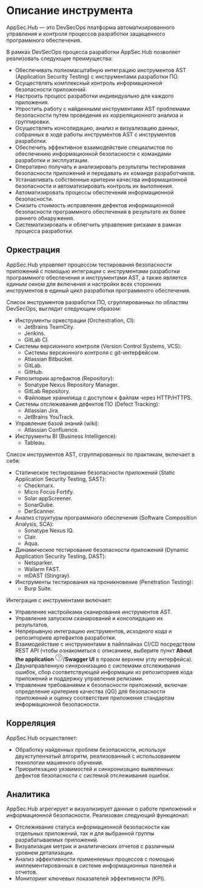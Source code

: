 # Описание инструмента

AppSec.Hub — это DevSecOps платформа автоматизированного управления и контроля процессов разработки защищенного программного обеспечения.

В рамках DevSecOps процесса разработки AppSec.Hub позволяет реализовать следующие преимущества:

* Обеспечивать полномасштабную интеграцию инструментов AST (Application Security Testing) с инструментами разработки ПО.
* Осуществлять комплексный контроль информационной безопасности приложений.
* Настроить процесс разработки индивидуально для каждого приложения.
* Упростить работу с найденными инструментами AST проблемами безопасности путем проведения их корреляционного анализа и группировки.
* Осуществлять консолидацию, анализ и визуализацию данных, собранных в ходе работы инструментов AST с инструментов разработки.
* Обеспечить эффективное взаимодействие специалистов по обеспечению информационной безопасности с командами разработки и эксплуатации.
* Оперативно получать и анализировать результаты тестирования безопасности приложений и передавать их команде разработчиков.
* Устанавливать собственные критерии качества информационной безопасности и автоматизировать контроль их выполнения.
* Автоматизировать процессы обеспечения информационной безопасности.
* Снизить стоимость исправления дефектов информационной безопасности программного обеспечения в результате их более раннего обнаружения.
* Систематизировать и облегчить управление рисками в рамках процесса разработки.

## Оркестрация

AppSec.Hub управляет процессом тестирования безопасности приложений с помощью интеграции с инструментами разработки программного обеспечения и инструментами AST, а также является единым окном для включения и настройки всех сторонних инструментов в единый цикл разработки программного обеспечения.

Список инструментов разработки ПО, сгруппированных по областям DevSecOps, выглядит следующим образом:

* Инструменты оркестрации (Orchestration, CI):
    * JetBrains TeamCity.
    * Jenkins.
    * GitLab CI.
* Системы версионного контроля (Version Control Systems, VCS):
    * Системы версионного контроля с git-интерфейсом.
    * Atlassian Bitbucket.
    * GitLab.
    * GitHub.
* Репозитории артефактов (Repository):
    * Sonatype Nexus Repository Manager.
    * GitLab Repository.
    * Файловые хранилища с доступом к файлам через HTTP/HTTPS.
* Системы отслеживания дефектов ПО (Defect Tracking):
    * Atlassian Jira.
    * JetBrains YouTrack.
* Управление базой знаний (wiki):
    * Atlassian Confluence.
* Инструменты BI (Business Intelligence):
    * Tableau.

Список инструментов AST, сгруппированных по практикам, включает в себя:

* Статическое тестирование безопасности приложений (Static Application Security Testing, SAST):
    * Checkmarx.
    * Micro Focus Fortify.
    * Solar appScreener.
    * SonarQube.
    * DerScanner.
* Анализ структуры программного обеспечения (Software Composition Analysis, SCA):
    * Sonatype Nexus IQ.
    * Clair.
    * Aqua.
* Динамическое тестирование безопасности приложений (Dynamic Application Security Testing, DAST):
    * Netsparker.
    * Wallarm FAST.
    * mDAST (Stingray).
* Инструменты тестирования на проникновение (Penetration Testing):
    * Burp Suite.

Интеграция с инструментами включает:

* Управление настройками сканирования инструментов AST.
* Управление запуском сканирований и консолидацию их результатов.
* Непрерывную интеграцию инструментов, исходного кода и репозиториев артефактов разработки.
* Взаимодействие с инструментами в пайплайнах CI/CD посредством REST API (чтобы ознакомиться с описанием, выберите пункт **About the application** ![](img/1.png)/**Swagger UI** в правом верхнем углу интерфейса).
* Двунаправленную синхронизацию с системами отслеживания ошибок, сбор соответствующей информации из репозиториев кода приложений и поддержку управления релизами.
* Управление требованиями к безопасности приложений, включая определение критериев качества (QG) для безопасности приложений и оценку соответствия приложения стандартам информационной безопасности.

## Корреляция

AppSec.Hub осуществляет:

* Обработку найденных проблем безопасности, используя двухступенчатый алгоритм, реализованный с использованием технологии машинного обучения.
* Приоритезацию уязвимостей и синхронизацию выявленных дефектов безопасности с системой отслеживания ошибок.

## Аналитика

AppSec.Hub агрегирует и визуализирует данные о работе приложений и информационной безопасности. Реализован следующий функционал:

* Отслеживание статуса информационной безопасности как отдельных приложений, так и для выбранной группы разрабатываемых приложений.
* Визуализация метрик и аналитических отчетов с различным уровнем детализации.
* Анализ эффективности применяемых процессов с помощью имплементированных в системе информационных панелей и отчетов.
* Мониторинг ключевых показателей эффективности (KPI).